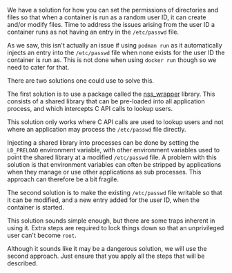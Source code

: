 We have a solution for how you can set the permissions of directories and files so that when a container is run as a random user ID, it can create and/or modify files. Time to address the issues arising from the user ID a container runs as not having an entry in the `/etc/passwd` file.

As we saw, this isn't actually an issue if using `podman run` as it automatically injects an entry into the `/etc/passwd` file when none exists for the user ID the container is run as. This is not done when using `docker run` though so we need to cater for that.

There are two solutions one could use to solve this.

The first solution is to use a package called the [nss_wrapper](https://cwrap.org/nss_wrapper.html) library. This consists of a shared library that can be pre-loaded into all application process, and which intercepts C API calls to lookup users.

This solution only works where C API calls are used to lookup users and not where an application may process the `/etc/passwd` file directly.

Injecting a shared library into processes can be done by setting the `LD_PRELOAD` environment variable, with other environment variables used to point the shared library at a modified `/etc/passwd` file. A problem with this solution is that environment variables can often be stripped by applications when they manage or use other applications as sub processes. This approach can therefore be a bit fragile.

The second solution is to make the existing `/etc/passwd` file writable so that it can be modified, and a new entry added for the user ID, when the container is started.

This solution sounds simple enough, but there are some traps inherent in using it. Extra steps are required to lock things down so that an unprivileged user can't become `root`.

Although it sounds like it may be a dangerous solution, we will use the second approach. Just ensure that you apply all the steps that will be described.
